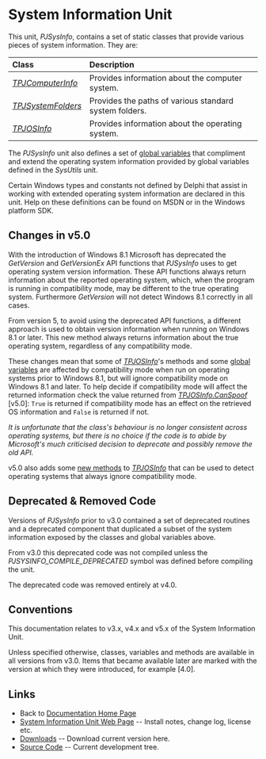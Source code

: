 # System Information Unit #

This unit, _PJSysInfo_, contains a set of static classes that provide various pieces of system information. They are:

| **Class** | **Description** |
|:----------|:----------------|
| _[TPJComputerInfo](TPJComputerInfo.md)_ | Provides information about the computer system. |
| _[TPJSystemFolders](TPJSystemFolders.md)_ | Provides the paths of various standard system folders. |
| _[TPJOSInfo](TPJOSInfo.md)_ | Provides information about the operating system. |

The _PJSysInfo_ unit also defines a set of [global variables](PJSysInfoGlobals.md) that compliment and extend the operating system information provided by global variables defined in the _SysUtils_ unit.

Certain Windows types and constants not defined by Delphi that assist in working with extended operating system information are declared in this unit. Help on these definitions can be found on MSDN or in the Windows platform SDK.

## Changes in v5.0 ##

With the introduction of Windows 8.1 Microsoft has deprecated the _GetVersion_ and _GetVersionEx_ API functions that _PJSysInfo_ uses to get operating system version information. These API functions always return information about the reported operating system, which, when the program is running in compatibility mode, may be different to the true operating system. Furthermore _GetVersion_ will not detect Windows 8.1 correctly in all cases.

From version 5, to avoid using the deprecated API functions, a different approach is used to obtain version information when running on Windows 8.1 or later. This new method always returns information about the true operating system, regardless of any compatibility mode.

These changes mean that some of _[TPJOSInfo](TPJOSInfo.md)_'s methods and some [global variables](PJSysInfoGlobals.md) are affected by compatibility mode when run on operating systems prior to Windows 8.1, but will ignore compatibility mode on Windows 8.1 and later.  To help decide if compatibility mode will affect the returned information check the value returned from _[TPJOSInfo.CanSpoof](TPJOSInfoCanSpoof.md)_ [v5.0]: `True` is returned if compatibility mode has an effect on the retrieved OS information and `False` is returned if not.

_It is unfortunate that the class's behaviour is no longer consistent across operating systems, but there is no choice if the code is to abide by Microsoft's much criticised decision to deprecate and possibly remove the old API._

v5.0 also adds some [new methods](TPJOSInfoIsReallyWindowsMethods.md) to _[TPJOSInfo](TPJOSInfo.md)_ that can be used to detect operating systems that always ignore compatibility mode.

## Deprecated & Removed Code ##

Versions of _PJSysInfo_ prior to v3.0 contained a set of deprecated routines and a deprecated component that duplicated a subset of the system information exposed by the classes and global variables above.

From v3.0 this deprecated code was not compiled unless the _PJSYSINFO\_COMPILE\_DEPRECATED_ symbol was defined before compiling the unit.

The deprecated code was removed entirely at v4.0.

## Conventions ##

This documentation relates to v3.x, v4.x and v5.x of the System Information Unit.

Unless specified otherwise, classes, variables and methods are available in all versions from v3.0. Items that became available later are marked with the version at which they were introduced, for example [4.0].

## Links

* Back to [Documentation Home Page](Welcome.md)
* [System Information Unit Web Page](https://delphidabbler.com/software/sysinfo) -- Install notes, change log, license etc.
* [Downloads](https://sourceforge.net/projects/ddablib/files/sysinfo/) -- Download current version here.
* [Source Code](https://github.com/ddablib/sysinfo) -- Current development tree.
